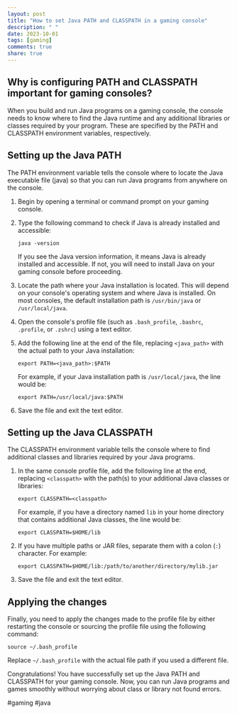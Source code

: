 ```yaml
---
layout: post
title: "How to set Java PATH and CLASSPATH in a gaming console"
description: " "
date: 2023-10-01
tags: [gaming]
comments: true
share: true
---
```


## Why is configuring PATH and CLASSPATH important for gaming consoles?

When you build and run Java programs on a gaming console, the console needs to know where to find the Java runtime and any additional libraries or classes required by your program. These are specified by the PATH and CLASSPATH environment variables, respectively.

## Setting up the Java PATH

The PATH environment variable tells the console where to locate the Java executable file (java) so that you can run Java programs from anywhere on the console.

1. Begin by opening a terminal or command prompt on your gaming console.
2. Type the following command to check if Java is already installed and accessible:
   ```
   java -version
   ```
   If you see the Java version information, it means Java is already installed and accessible. If not, you will need to install Java on your gaming console before proceeding.

3. Locate the path where your Java installation is located. This will depend on your console's operating system and where Java is installed. On most consoles, the default installation path is `/usr/bin/java` or `/usr/local/java`.

4. Open the console's profile file (such as `.bash_profile`, `.bashrc`, `.profile`, or `.zshrc`) using a text editor.
5. Add the following line at the end of the file, replacing `<java_path>` with the actual path to your Java installation:
   ```
   export PATH=<java_path>:$PATH
   ```
   For example, if your Java installation path is `/usr/local/java`, the line would be:
   ```
   export PATH=/usr/local/java:$PATH
   ```

6. Save the file and exit the text editor.

## Setting up the Java CLASSPATH

The CLASSPATH environment variable tells the console where to find additional classes and libraries required by your Java programs.

1. In the same console profile file, add the following line at the end, replacing `<classpath>` with the path(s) to your additional Java classes or libraries:
   ```
   export CLASSPATH=<classpath>
   ```
   For example, if you have a directory named `lib` in your home directory that contains additional Java classes, the line would be:
   ```
   export CLASSPATH=$HOME/lib
   ```

2. If you have multiple paths or JAR files, separate them with a colon (`:`) character. For example:
   ```
   export CLASSPATH=$HOME/lib:/path/to/another/directory/mylib.jar
   ```

3. Save the file and exit the text editor.

## Applying the changes

Finally, you need to apply the changes made to the profile file by either restarting the console or sourcing the profile file using the following command:
```
source ~/.bash_profile
```
Replace `~/.bash_profile` with the actual file path if you used a different file.

Congratulations! You have successfully set up the Java PATH and CLASSPATH for your gaming console. Now, you can run Java programs and games smoothly without worrying about class or library not found errors.

#gaming #java